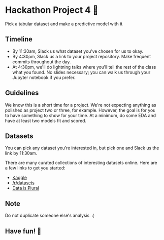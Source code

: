 # Hackathon Project 4 🚀

Pick a tabular dataset and make a predictive model with it. 

## Timeline

- By 11:30am, Slack us what dataset you've chosen for us to okay.
- By 4:30pm, Slack us a link to your project repository. Make frequent commits throughout the day.
- At 4:30pm, we'll do lightning talks where you'll tell the rest of the class what you found. No slides necessary; you can walk us through your Jupyter notebook if you prefer.

## Guidelines

We know this is a short time for a project. We're not expecting anything as polished as project two or three, for example. However, the goal is for you to have something to show for your time. At a minimum, do some EDA and have at least two models fit and scored.

## Datasets

You can pick any dataset you're interested in, but pick one and Slack us the link by 11:30am. 

There are many curated collections of interesting datasets online. Here are a few links to get you started:

- [Kaggle](https://www.kaggle.com/datasets)
- [/r/datasets](https://www.reddit.com/r/datasets/)
- [Data is Plural](https://docs.google.com/spreadsheets/d/1wZhPLMCHKJvwOkP4juclhjFgqIY8fQFMemwKL2c64vk/edit#gid=0)

## Note

Do not duplicate someone else's analysis. :)

## Have fun! 🎉
